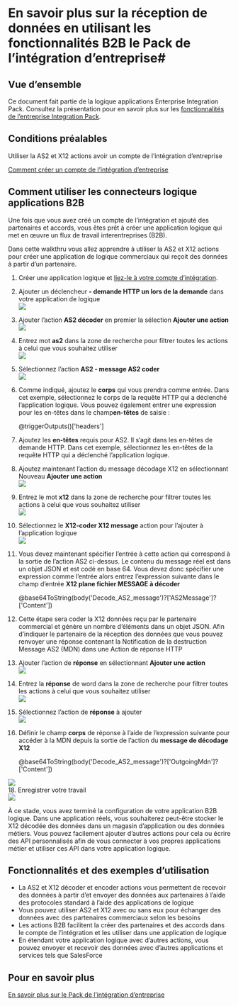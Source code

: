 <properties 
    pageTitle="Créer des solutions B2B avec Enterprise Integration Pack | Service d’application Microsoft Azure | Microsoft Azure" 
    description="En savoir plus sur la réception de données en utilisant les fonctionnalités B2B le Pack de l’intégration d’entreprise" 
    services="logic-apps" 
    documentationCenter=".net,nodejs,java"
    authors="msftman" 
    manager="erikre" 
    editor="cgronlun"/>

<tags 
    ms.service="logic-apps" 
    ms.workload="integration" 
    ms.tgt_pltfrm="na" 
    ms.devlang="na" 
    ms.topic="article" 
    ms.date="07/08/2016" 
    ms.author="deonhe"/>

# <a name="learn-about-receiving-data-using-the-b2b-features-of-the-enterprise-integration-pack"></a>En savoir plus sur la réception de données en utilisant les fonctionnalités B2B le Pack de l’intégration d’entreprise#

## <a name="overview"></a>Vue d’ensemble ##

Ce document fait partie de la logique applications Enterprise Integration Pack. Consultez la présentation pour en savoir plus sur les [fonctionnalités de l’entreprise Integration Pack](./app-service-logic-enterprise-integration-overview.md).

## <a name="prerequisites"></a>Conditions préalables ##

Utiliser la AS2 et X12 actions avoir un compte de l’intégration d’entreprise

[Comment créer un compte de l’intégration d’entreprise](./app-service-logic-enterprise-integration-accounts.md)

## <a name="how-to-use-the-logic-apps-b2b-connectors"></a>Comment utiliser les connecteurs logique applications B2B ##

Une fois que vous avez créé un compte de l’intégration et ajouté des partenaires et accords, vous êtes prêt à créer une application logique qui met en œuvre un flux de travail interentreprises (B2B).

Dans cette walkthru vous allez apprendre à utiliser la AS2 et X12 actions pour créer une application de logique commerciaux qui reçoit des données à partir d’un partenaire.

1. Créer une application logique et [liez-le à votre compte d’intégration](./app-service-logic-enterprise-integration-accounts.md).  
2. Ajouter un déclencheur **- demande HTTP un lors de la demande** dans votre application de logique  
![](./media/app-service-logic-enterprise-integration-b2b/flatfile-1.png)  
3. Ajouter l’action **AS2 décoder** en premier la sélection **Ajouter une action**  
![](./media/app-service-logic-enterprise-integration-b2b/transform-2.png)  
4. Entrez mot **as2** dans la zone de recherche pour filtrer toutes les actions à celui que vous souhaitez utiliser  
![](./media/app-service-logic-enterprise-integration-b2b/b2b-5.png)  
6. Sélectionnez l’action **AS2 - message AS2 coder**  
![](./media/app-service-logic-enterprise-integration-b2b/b2b-6.png)  
7. Comme indiqué, ajoutez le **corps** qui vous prendra comme entrée. Dans cet exemple, sélectionnez le corps de la requête HTTP qui a déclenché l’application logique. Vous pouvez également entrer une expression pour les en-têtes dans le champ**en-têtes** de saisie :

    @triggerOutputs()['headers']

8. Ajoutez les **en-têtes** requis pour AS2. Il s’agit dans les en-têtes de demande HTTP. Dans cet exemple, sélectionnez les en-têtes de la requête HTTP qui a déclenché l’application logique.
9. Ajoutez maintenant l’action du message décodage X12 en sélectionnant Nouveau **Ajouter une action**  
![](./media/app-service-logic-enterprise-integration-b2b/b2b-9.png)   
10. Entrez le mot **x12** dans la zone de recherche pour filtrer toutes les actions à celui que vous souhaitez utiliser  
![](./media/app-service-logic-enterprise-integration-b2b/b2b-10.png)  
11. Sélectionnez le **X12-coder X12 message** action pour l’ajouter à l’application logique  
![](./media/app-service-logic-enterprise-integration-b2b/b2b-as2message.png)  
12. Vous devez maintenant spécifier l’entrée à cette action qui correspond à la sortie de l’action AS2 ci-dessus. Le contenu du message réel est dans un objet JSON et est codé en base 64. Vous devez donc spécifier une expression comme l’entrée alors entrez l’expression suivante dans le champ d’entrée **X12 plane fichier MESSAGE à décoder**  

    @base64ToString(body('Decode_AS2_message')?['AS2Message']?['Content'])  

13. Cette étape sera coder la X12 données reçu par le partenaire commercial et génère un nombre d’éléments dans un objet JSON. Afin d’indiquer le partenaire de la réception des données que vous pouvez renvoyer une réponse contenant la Notification de la destruction Message AS2 (MDN) dans une Action de réponse HTTP  
14. Ajouter l’action de **réponse** en sélectionnant **Ajouter une action**   
![](./media/app-service-logic-enterprise-integration-b2b/b2b-14.png)  
15. Entrez la **réponse** de word dans la zone de recherche pour filtrer toutes les actions à celui que vous souhaitez utiliser  
![](./media/app-service-logic-enterprise-integration-b2b/b2b-15.png)  
16. Sélectionnez l’action de **réponse** à ajouter  
![](./media/app-service-logic-enterprise-integration-b2b/b2b-16.png)  
17. Définir le champ **corps** de réponse à l’aide de l’expression suivante pour accéder à la MDN depuis la sortie de l’action du **message de décodage X12**  

    @base64ToString(body('Decode_AS2_message')?['OutgoingMdn']?['Content'])  

![](./media/app-service-logic-enterprise-integration-b2b/b2b-17.png)  
18. Enregistrer votre travail  
![](./media/app-service-logic-enterprise-integration-b2b/transform-5.png)  

À ce stade, vous avez terminé la configuration de votre application B2B logique. Dans une application réels, vous souhaiterez peut-être stocker le X12 décodée des données dans un magasin d’application ou des données métiers. Vous pouvez facilement ajouter d’autres actions pour cela ou écrire des API personnalisés afin de vous connecter à vos propres applications métier et utiliser ces API dans votre application logique.

## <a name="features-and-use-cases"></a>Fonctionnalités et des exemples d’utilisation ##

- La AS2 et X12 décoder et encoder actions vous permettent de recevoir des données à partir d’et envoyer des données aux partenaires à l’aide des protocoles standard à l’aide des applications de logique  
- Vous pouvez utiliser AS2 et X12 avec ou sans eux pour échanger des données avec des partenaires commerciaux selon les besoins
- Les actions B2B facilitent la créer des partenaires et des accords dans le compte de l’intégration et les utiliser dans une application de logique  
- En étendant votre application logique avec d’autres actions, vous pouvez envoyer et recevoir des données avec d’autres applications et services tels que SalesForce  

## <a name="learn-more"></a>Pour en savoir plus ##

[En savoir plus sur le Pack de l’intégration d’entreprise](./app-service-logic-enterprise-integration-overview.md)  